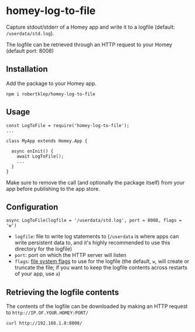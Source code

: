 # homey-log-to-file

Capture stdout/stderr of a Homey app and write it to a logfile (default: `/userdata/std.log`).

The logfile can be retrieved through an HTTP request to your Homey (default port: 8008)

## Installation

Add the package to your Homey app.
```
npm i robertklep/homey-log-to-file
```

## Usage

```
const LogToFile = require('homey-log-to-file');
...

class MyApp extends Homey.App {

  async onInit() {
    await LogToFile();
    ...
  }
}
```

Make sure to remove the call (and optionally the package itself) from your app before publishing to the app store.

## Configuration

```
async LogToFile(logfile = '/userdata/std.log', port = 8008, flags = 'w')
```

* `logfile`: file to write log statements to (`/userdata` is where apps can write persistent data to, and it's highly recommended to use this directory for the logfile)
* `port`: port on which the HTTP server will listen
* `flags`: [file system flags](https://nodejs.org/api/fs.html#file-system-flags) to use for the logfile (the default, `w`, will create or truncate the file; if you want to keep the logfile contents across restarts of your app, use `a`) 

## Retrieving the logfile contents

The contents of the logfile can be downloaded by making an HTTP request to `http://IP.OF.YOUR.HOMEY:PORT/`

```shell
curl http://192.168.1.8:8008/
```

